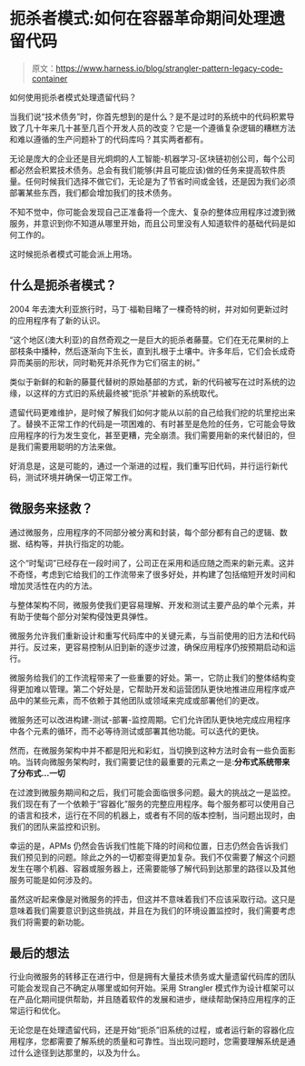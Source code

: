 # 扼杀者模式:如何在容器革命期间处理遗留代码

> 原文：<https://www.harness.io/blog/strangler-pattern-legacy-code-container>

如何使用扼杀者模式处理遗留代码？

当我们说“技术债务”时，你首先想到的是什么？是不是过时的系统中的代码积累导致了几十年来几十甚至几百个开发人员的改变？它是一个遵循复杂逻辑的糟糕方法和难以遵循的生产问题补丁的代码库吗？其实两者都有。

无论是庞大的企业还是目光炯炯的人工智能-机器学习-区块链初创公司，每个公司都必然会积累技术债务。总会有我们能够(并且可能应该)做的任务来提高软件质量。任何时候我们选择不做它们，无论是为了节省时间或金钱，还是因为我们必须部署某些东西，我们都会增加我们的技术债务。

不知不觉中，你可能会发现自己正准备将一个庞大、复杂的整体应用程序过渡到微服务，并意识到你不知道从哪里开始，而且公司里没有人知道软件的基础代码是如何工作的。

这时候扼杀者模式可能会派上用场。

## 什么是扼杀者模式？

2004 年去澳大利亚旅行时，马丁·福勒目睹了一棵奇特的树，并对如何更新过时的应用程序有了新的认识。

“这个地区(澳大利亚)的自然奇观之一是巨大的扼杀者藤蔓。它们在无花果树的上部枝条中播种，然后逐渐向下生长，直到扎根于土壤中。许多年后，它们会长成奇异而美丽的形状，同时勒死并杀死作为它们宿主的树。”

类似于新鲜的和新的藤蔓代替树的原始基部的方式，新的代码被写在过时系统的边缘，以这样的方式旧的系统最终被“扼杀”并被新的系统取代。

遗留代码更难维护，是时候了解我们如何才能从以前的自己给我们挖的坑里挖出来了。替换不正常工作的代码是一项困难的、有时甚至是危险的任务，它可能会导致应用程序的行为发生变化，甚至更糟，完全崩溃。我们需要用新的来代替旧的，但是我们需要用聪明的方法来做。

好消息是，这是可能的，通过一个渐进的过程，我们重写旧代码，并行运行新代码，测试环境并确保一切正常工作。

## 微服务来拯救？

通过微服务，应用程序的不同部分被分离和封装，每个部分都有自己的逻辑、数据、结构等，并执行指定的功能。

这个“时髦词”已经存在一段时间了，公司正在采用和适应随之而来的新元素。这并不奇怪，考虑到它给我们的工作流带来了很多好处，并构建了包括缩短开发时间和增加灵活性在内的方法。

与整体架构不同，微服务使我们更容易理解、开发和测试主要产品的单个元素，并有助于使每个部分对架构侵蚀更具弹性。

微服务允许我们重新设计和重写代码库中的关键元素，与当前使用的旧方法和代码并行。反过来，更容易控制从旧到新的逐步过渡，确保应用程序仍按预期启动和运行。

微服务给我们的工作流程带来了一些重要的好处。第一，它防止我们的整体结构变得更加难以管理。第二个好处是，它帮助开发和运营团队更快地推进应用程序或产品中的某些元素，而不依赖于其他团队或领域来完成或部署他们的更改。

微服务还可以改进构建-测试-部署-监控周期。它们允许团队更快地完成应用程序中各个元素的循环，而不必等待测试或部署其他功能。可以迭代的更快。

然而，在微服务架构中并不都是阳光和彩虹，当切换到这种方法时会有一些负面影响。当转向微服务架构时，我们需要记住的最重要的元素之一是:**分布式系统带来了分布式…一切**

在过渡到微服务期间和之后，我们可能会面临很多问题。最大的挑战之一是监控。我们现在有了一个依赖于“容器化”服务的完整应用程序。每个服务都可以使用自己的语言和技术，运行在不同的机器上，或者有不同的版本控制，当问题出现时，由我们的团队来监控和识别。

幸运的是，APMs 仍然会告诉我们性能下降的时间和位置，日志仍然会告诉我们我们预见到的问题。除此之外的一切都变得更加复杂。我们不仅需要了解这个问题发生在哪个机器、容器或服务器上，还需要能够了解代码到达那里的路径以及其他服务可能是如何涉及的。

虽然这听起来像是对微服务的抨击，但这并不意味着我们不应该采取行动。这只是意味着我们需要意识到这些挑战，并且在为我们的环境设置监控时，我们需要考虑我们将需要的新功能。

## 最后的想法

行业向微服务的转移正在进行中，但是拥有大量技术债务或大量遗留代码库的团队可能会发现自己不确定从哪里或如何开始。采用 Strangler 模式作为设计框架可以在产品化期间提供帮助，并且随着软件的发展和进步，继续帮助保持应用程序的正常运行和优化。

无论您是在处理遗留代码，还是开始“扼杀”旧系统的过程，或者运行新的容器化应用程序，您都需要了解系统的质量和可靠性。当出现问题时，您需要理解系统是通过什么途径到达那里的，以及为什么。